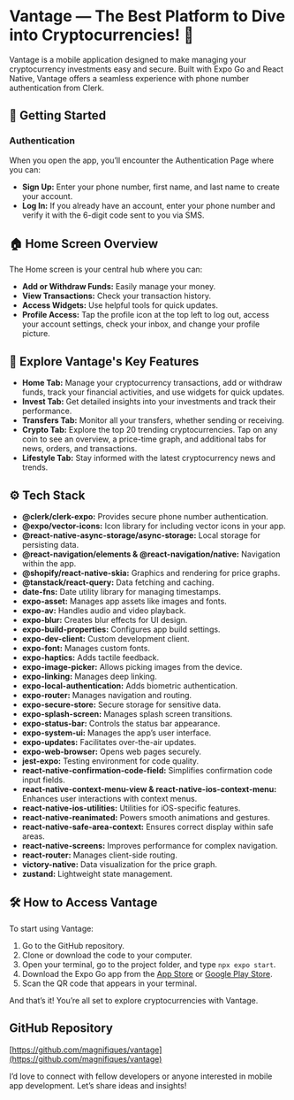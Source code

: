 # Vantage — The Best Platform to Dive into Cryptocurrencies! 🚀

Vantage is a mobile application designed to make managing your cryptocurrency investments easy and secure. Built with Expo Go and React Native, Vantage offers a seamless experience with phone number authentication from Clerk.

## 📲 Getting Started

### Authentication
When you open the app, you’ll encounter the Authentication Page where you can:
- **Sign Up:** Enter your phone number, first name, and last name to create your account.
- **Log In:** If you already have an account, enter your phone number and verify it with the 6-digit code sent to you via SMS.

## 🏠 Home Screen Overview

The Home screen is your central hub where you can:
- **Add or Withdraw Funds:** Easily manage your money.
- **View Transactions:** Check your transaction history.
- **Access Widgets:** Use helpful tools for quick updates.
- **Profile Access:** Tap the profile icon at the top left to log out, access your account settings, check your inbox, and change your profile picture.

## 🔧 Explore Vantage's Key Features

- **Home Tab:** Manage your cryptocurrency transactions, add or withdraw funds, track your financial activities, and use widgets for quick updates.
- **Invest Tab:** Get detailed insights into your investments and track their performance.
- **Transfers Tab:** Monitor all your transfers, whether sending or receiving.
- **Crypto Tab:** Explore the top 20 trending cryptocurrencies. Tap on any coin to see an overview, a price-time graph, and additional tabs for news, orders, and transactions.
- **Lifestyle Tab:** Stay informed with the latest cryptocurrency news and trends.

## ⚙️ Tech Stack

- **@clerk/clerk-expo:** Provides secure phone number authentication.
- **@expo/vector-icons:** Icon library for including vector icons in your app.
- **@react-native-async-storage/async-storage:** Local storage for persisting data.
- **@react-navigation/elements & @react-navigation/native:** Navigation within the app.
- **@shopify/react-native-skia:** Graphics and rendering for price graphs.
- **@tanstack/react-query:** Data fetching and caching.
- **date-fns:** Date utility library for managing timestamps.
- **expo-asset:** Manages app assets like images and fonts.
- **expo-av:** Handles audio and video playback.
- **expo-blur:** Creates blur effects for UI design.
- **expo-build-properties:** Configures app build settings.
- **expo-dev-client:** Custom development client.
- **expo-font:** Manages custom fonts.
- **expo-haptics:** Adds tactile feedback.
- **expo-image-picker:** Allows picking images from the device.
- **expo-linking:** Manages deep linking.
- **expo-local-authentication:** Adds biometric authentication.
- **expo-router:** Manages navigation and routing.
- **expo-secure-store:** Secure storage for sensitive data.
- **expo-splash-screen:** Manages splash screen transitions.
- **expo-status-bar:** Controls the status bar appearance.
- **expo-system-ui:** Manages the app’s user interface.
- **expo-updates:** Facilitates over-the-air updates.
- **expo-web-browser:** Opens web pages securely.
- **jest-expo:** Testing environment for code quality.
- **react-native-confirmation-code-field:** Simplifies confirmation code input fields.
- **react-native-context-menu-view & react-native-ios-context-menu:** Enhances user interactions with context menus.
- **react-native-ios-utilities:** Utilities for iOS-specific features.
- **react-native-reanimated:** Powers smooth animations and gestures.
- **react-native-safe-area-context:** Ensures correct display within safe areas.
- **react-native-screens:** Improves performance for complex navigation.
- **react-router:** Manages client-side routing.
- **victory-native:** Data visualization for the price graph.
- **zustand:** Lightweight state management.

## 🛠️ How to Access Vantage

To start using Vantage:
1. Go to the GitHub repository.
2. Clone or download the code to your computer.
3. Open your terminal, go to the project folder, and type `npx expo start`.
4. Download the Expo Go app from the [App Store](https://apps.apple.com) or [Google Play Store](https://play.google.com/store).
5. Scan the QR code that appears in your terminal.

And that’s it! You’re all set to explore cryptocurrencies with Vantage.

## GitHub Repository

[https://github.com/magnifiques/vantage](https://github.com/magnifiques/vantage)

I’d love to connect with fellow developers or anyone interested in mobile app development. Let’s share ideas and insights!

